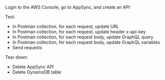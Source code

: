Login to the AWS Console, go to AppSync, and create an API  

Test:  

- In Postman collection, for each request, update URL  
- In Postman collection, for each request, update header x-api-key  
- In Postman collection, for each request body, update GraphQL query  
- In Postman collection, for each request body, update GraphQL variables  
- Send requests  

Tear down:  

- Delete AppSync API  
- Delete DynamoDB table
